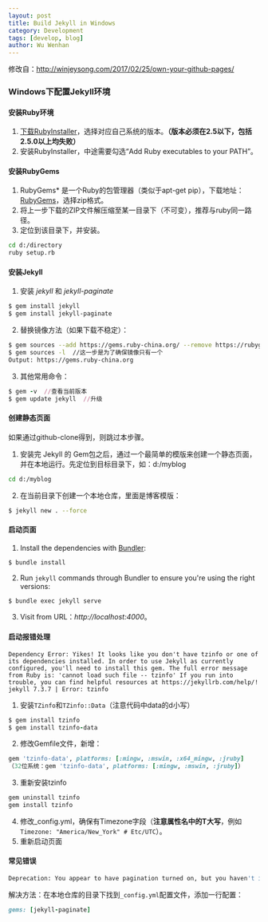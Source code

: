 ```yaml
---
layout: post
title: Build Jekyll in Windows
category: Development
tags: [develop, blog]
author: Wu Wenhan
---
```


修改自：http://winjeysong.com/2017/02/25/own-your-github-pages/

### Windows下配置Jekyll环境

#### 安装Ruby环境

1. [下载RubyInstaller](https://rubyinstaller.org/downloads/)，选择对应自己系统的版本。**（版本必须在2.5以下，包括2.5.0以上均失败）**
2. 安装RubyInstaller，中途需要勾选“Add Ruby executables to your PATH”。

#### 安装RubyGems

1. RubyGems* 是一个Ruby的包管理器（类似于apt-get pip），下载地址：[RubyGems](https://rubygems.org/pages/download/)，选择zip格式。 
2. 将上一步下载的ZIP文件解压缩至某一目录下（不可变），推荐与ruby同一路径。
3. 定位到该目录下，并安装。

```sh
cd d:/directory
ruby setup.rb
```

#### 安装Jekyll

1. 安装 *jekyll* 和 *jekyll-paginate*

```sh
$ gem install jekyll
$ gem install jekyll-paginate
```
2. 替换镜像方法（如果下载不稳定）：

```sh
$ gem sources --add https://gems.ruby-china.org/ --remove https://rubygems.org/
$ gem sources -l  //这一步是为了确保镜像只有一个
Output: https://gems.ruby-china.org
```

3. 其他常用命令：

```ruby
$ gem -v  //查看当前版本
$ gem update jekyll  //升级
```

#### 创建静态页面

如果通过github-clone得到，则跳过本步骤。

1. 安装完 Jekyll 的 Gem包之后，通过一个最简单的模版来创建一个静态页面，并在本地运行。先定位到目标目录下，如：d:/myblog

```sh
cd d:/myblog
```

2. 在当前目录下创建一个本地仓库，里面是博客模版：

```sh
$ jekyll new . --force
```

#### 启动页面

1. Install the dependencies with [Bundler](http://bundler.io/):

```sh
$ bundle install
```

2. Run `jekyll` commands through Bundler to ensure you're using the right versions:

```sh
$ bundle exec jekyll serve
```

3. Visit from URL：*http://localhost:4000*。

#### 启动报错处理

```
Dependency Error: Yikes! It looks like you don't have tzinfo or one of its dependencies installed. In order to use Jekyll as currently configured, you'll need to install this gem. The full error message from Ruby is: 'cannot load such file -- tzinfo' If you run into trouble, you can find helpful resources at https://jekyllrb.com/help/!
jekyll 7.3.7 | Error: tzinfo
```

1. 安装`TZinfo`和`TZinfo::Data`（注意代码中data的d小写）

```ruby
$ gem install tzinfo
$ gem install tzinfo-data
```

2. 修改Gemfile文件，新增：

```ruby
gem 'tzinfo-data', platforms: [:mingw, :mswin, :x64_mingw, :jruby] 
（32位系统：gem 'tzinfo-data', platforms: [:mingw, :mswin, :jruby]）
```
3. 重新安装tzinfo

```ruby
gem uninstall tzinfo
gem install tzinfo
```
4. 修改_config.yml，确保有Timezone字段（**注意属性名中的T大写**，例如`Timezone: "America/New_York" # Etc/UTC`）。
5. 重新启动页面

#### 常见错误

```sh
Deprecation: You appear to have pagination turned on, but you haven't included the `jekyll-paginate` gem. Ensure you have `gems: [jekyll-paginate]` in your configuration file.
```

解决方法：在本地仓库的目录下找到`_config.yml`配置文件，添加一行配置：

```ruby
gems: [jekyll-paginate]
```

